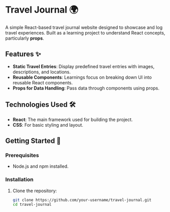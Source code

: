 # Travel Journal 🌍  

A simple React-based travel journal website designed to showcase and log travel experiences. Built as a learning project to understand React concepts, particularly **props**.  

## Features ✨  
- **Static Travel Entries**: Display predefined travel entries with images, descriptions, and locations.  
- **Reusable Components**: Learnings focus on breaking down UI into reusable React components.  
- **Props for Data Handling**: Pass data through components using props.  

## Technologies Used 🛠  
- **React**: The main framework used for building the project.  
- **CSS**: For basic styling and layout.  

## Getting Started 🚀  

### Prerequisites  
- Node.js and npm installed.  

### Installation  
1. Clone the repository:  
   ```bash  
   git clone https://github.com/your-username/travel-journal.git  
   cd travel-journal  
